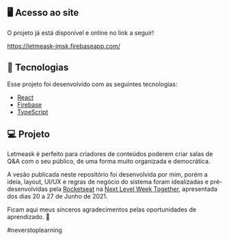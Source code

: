 ## 🖥️ Acesso ao site

O projeto já está disponível e online no link a seguir! 

https://letmeask-jmsk.firebaseapp.com/

## 🧪 Tecnologias

Esse projeto foi desenvolvido com as seguintes tecnologias:

- [React](https://reactjs.org)
- [Firebase](https://firebase.google.com/)
- [TypeScript](https://www.typescriptlang.org/)

## 💻 Projeto

Letmeask é perfeito para criadores de conteúdos poderem criar salas de Q&A com o seu público, de uma forma muito organizada e democrática. 

A vesão publicada neste repositório foi desenvolvida por mim, porém a ideia, layout, UI/UX e regras de negócio do sistema foram idealizadas e pré-desenvolvidas pela [Rocketseat](https://rocketseat.com.br/) na [Next Level Week Together](https://app.rocketseat.com.br/nlw-together/tracks), apresentada dos dias 20 a 27 de Junho de 2021. 

Ficam aqui meus sinceros agradecimentos pelas oportunidades de aprendizado. 💜

#neverstoplearning
